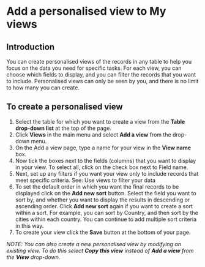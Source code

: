

# Add a personalised view to My views

## Introduction

You can create personalised views of the records in any table to help you focus on the data you need for specific tasks. For each view, you can choose which fields to display, and you can filter the records that you want to include. Personalised views can only be seen by you, and there is no limit to how many you can create.

## To create a personalised view

1. Select the table for which you want to create a view from the **Table drop-down list** at the top of the page.
2. Click **Views** in the main menu and select **Add a view** from the drop-down menu.
3. On the Add a view page, type a name for your view in the **View name** box.
4. Now tick the boxes next to the fields (columns) that you want to display in your view. To select all, click on the check box next to Field name.
5. Next, set up any filters if you want your view only to include records that meet specific criteria. See: Use views to filter your data
6. To set the default order in which you want the final records to be displayed click on the **Add new sort** button. Select the field you want to sort by, and whether you want to display the results in descending or ascending order. Click **Add new sort** again if you want to create a sort within a sort. For example, you can sort by Country, and then sort by the cities within each country. You can continue to add multiple sort criteria in this way.
7. To create your view click the **Save** button at the bottom of your page.

*NOTE: You can also create a new personalised view by modifying an existing view. To do this select **Copy this view** instead of **Add a view** from the **View** drop-down.*